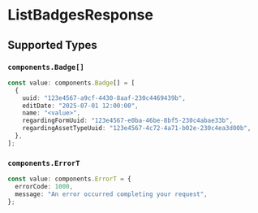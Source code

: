 # ListBadgesResponse


## Supported Types

### `components.Badge[]`

```typescript
const value: components.Badge[] = [
  {
    uuid: "123e4567-a9cf-4430-8aaf-230c4469439b",
    editDate: "2025-07-01 12:00:00",
    name: "<value>",
    regardingFormUuid: "123e4567-e0ba-46be-8bf5-230c4abae33b",
    regardingAssetTypeUuid: "123e4567-4c72-4a71-b02e-230c4ea3d00b",
  },
];
```

### `components.ErrorT`

```typescript
const value: components.ErrorT = {
  errorCode: 1000,
  message: "An error occurred completing your request",
};
```

